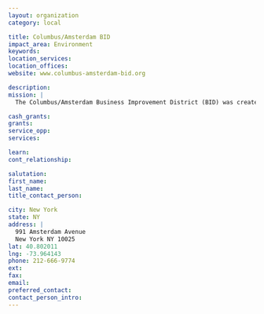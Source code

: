 ```yaml
---
layout: organization
category: local

title: Columbus/Amsterdam BID
impact_area: Environment
keywords: 
location_services: 
location_offices: 
website: www.columbus-amsterdam-bid.org

description: 
mission: |
  The Columbus/Amsterdam Business Improvement District (BID) was created to increase commercial activity and create a more vital and active business center.

cash_grants: 
grants: 
service_opp: 
services: 

learn: 
cont_relationship: 

salutation: 
first_name: 
last_name: 
title_contact_person: 

city: New York
state: NY
address: |
  991 Amsterdam Avenue    
  New York NY 10025
lat: 40.802011
lng: -73.964143
phone: 212-666-9774
ext: 
fax: 
email: 
preferred_contact: 
contact_person_intro: 
---
```

